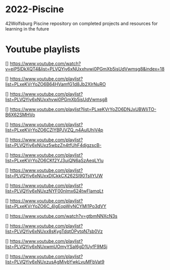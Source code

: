 # 2022-Piscine
42Wolfsburg Piscine repository on completed projects and resources for learning in the future

# Youtube playlists
[]  https://www.youtube.com/watch?v=eiP5lDkXQT4&list=PLVQYiy6xNUxxhvwi0PGmXb5isUdVwmsg8&index=18

[]  https://www.youtube.com/playlist?list=PLxeKVrYoZO6B64HVamfG1d8Jb2XIrNuRO

[]  https://www.youtube.com/playlist?list=PLVQYiy6xNUxxhvwi0PGmXb5isUdVwmsg8

[]  https://www.youtube.com/playlist?list=PLxeKVrYoZO6DNJxUBWIiTO-B6X62SMHVo

[]  https://www.youtube.com/playlist?list=PLxeKVrYoZO6CZlYBPJVZQ_n4AulUhjV4p

[]  https://www.youtube.com/playlist?list=PLVQYiy6xNUxz5wbzZn4tfUhF4djgzscB-

[]  https://www.youtube.com/playlist?list=PLxeKVrYoZO6CKf2YJ3uiQN6aSzAeqLYlu

[]  https://www.youtube.com/playlist?list=PLVQYiy6xNUxxDlCkkCX262SI90TsllYUW

[]  https://www.youtube.com/playlist?list=PLVQYiy6xNUxzNYF00nlmx624twFlamqLt

[]  https://www.youtube.com/playlist?list=PLxeKVrYoZO6C_4IgEopWvNCYMI1Po3dVY

[]  https://www.youtube.com/watch?v=gtbmNNXcN3s

[]  https://www.youtube.com/playlist?list=PLVQYiy6xNUxx8sKygTdqtOPytqN7sb0Vz

[]  https://www.youtube.com/playlist?list=PLVQYiy6xNUxwmUOmyYSaI6gD1UyfF9MSj

[]  https://www.youtube.com/playlist?list=PLVQYiy6xNUxzusAgMiybYwkLvuMFbVat9

